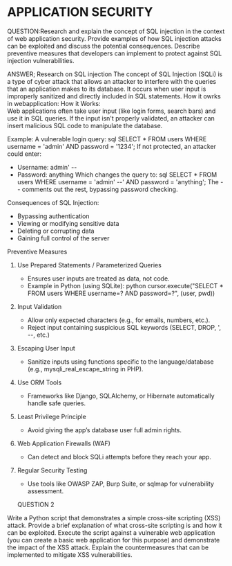 # APPLICATION SECURITY
QUESTION:Research and explain the concept of SQL injection in the context of web application 
security. Provide examples of how SQL injection attacks can be exploited and discuss the 
potential consequences. Describe preventive measures that developers can implement to 
protect against SQL injection vulnerabilities.

ANSWER;
Research on SQL injection
The concept of SQL Injection (SQLi) is a type of cyber attack that allows an attacker to interfere with the queries that an application makes to its database. It occurs when user input is improperly sanitized and directly included in SQL statements.
How it owrks in webapplication: How it Works:  
Web applications often take user input (like login forms, search bars) and use it in SQL queries. If the input isn't properly validated, an attacker can insert malicious SQL code to manipulate the database.

Example:
A vulnerable login query:
sql
SELECT * FROM users WHERE username = 'admin' AND password = '1234';
If not protected, an attacker could enter:
- Username: admin' --
- Password: anything
Which changes the query to:
sql
SELECT * FROM users WHERE username = 'admin' --' AND password = 'anything';
The -- comments out the rest, bypassing password checking.

Consequences of SQL Injection:
- Bypassing authentication
- Viewing or modifying sensitive data
- Deleting or corrupting data
- Gaining full control of the server
  
Preventive Measures
1. Use Prepared Statements / Parameterized Queries
   - Ensures user inputs are treated as data, not code.
   - Example in Python (using SQLite):
     python
     cursor.execute("SELECT * FROM users WHERE username=? AND password=?", (user, pwd))
     

2. Input Validation
   - Allow only expected characters (e.g., for emails, numbers, etc.).
   - Reject input containing suspicious SQL keywords (SELECT, DROP, ', --, etc.)

3. Escaping User Input
   - Sanitize inputs using functions specific to the language/database (e.g., mysqli_real_escape_string in PHP).

4. Use ORM Tools
   - Frameworks like Django, SQLAlchemy, or Hibernate automatically handle safe queries.

5. Least Privilege Principle
   - Avoid giving the app’s database user full admin rights.

6. Web Application Firewalls (WAF)
   - Can detect and block SQLi attempts before they reach your app.

7. Regular Security Testing
   - Use tools like OWASP ZAP, Burp Suite, or sqlmap for vulnerability assessment.
   
   QUESTION 2

Write a Python script that demonstrates a simple cross-site scripting (XSS) attack. 
Provide a brief explanation of what cross-site scripting is and how it can be exploited. 
Execute the script against a vulnerable web application (you can create a basic web 
application for this purpose) and demonstrate the impact of the XSS attack. Explain the 
countermeasures that can be implemented to mitigate XSS vulnerabilities. 
